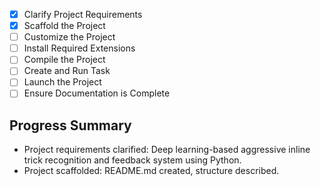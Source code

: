 - [x] Clarify Project Requirements
- [x] Scaffold the Project
- [ ] Customize the Project
- [ ] Install Required Extensions
- [ ] Compile the Project
- [ ] Create and Run Task
- [ ] Launch the Project
- [ ] Ensure Documentation is Complete

## Progress Summary
- Project requirements clarified: Deep learning-based aggressive inline trick recognition and feedback system using Python.
- Project scaffolded: README.md created, structure described.
